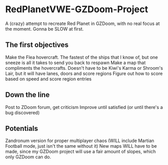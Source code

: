 # RedPlanetVWE-GZDoom-Project
A (crazy) attempt to recreate Red Planet in GZDoom, with no real focus at the moment. Gonna be SLOW at first.

## The first objectives
Make the Flea hovercraft. The fastest of the ships that I know of, but one sneeze is all it takes to send you back to respawn
Make a map that compliments the hovercrafts. Doesn't have to be Kiwi's Karma or Shroom's Lair, but it will have lanes, doors and score regions
Figure out how to score based on speed and score region entries

## Down the line
Post to ZDoom forum, get criticism
Improve until satisfied (or until there's a bug discovered)

## Potentials
Zandronum version for proper multiplayer chaos (WILL include Martian Football mode, just isn't the same without it)
New maps WILL have to be made, since my GZDoom project will use a fair amount of slopes, which only GZDoom can do.
